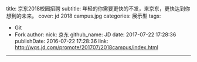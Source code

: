 title: 京东2018校园招聘
subtitle: 年轻的你需要更快的不发，来京东，更快达到你想到的未来。
cover: jd 2018 campus.jpg
categories: 展示型
tags:
  - Git
  - Fork
author:
  nick: 京东
  github_name: JD
date: 2017-07-22 17:28:36
publishDate: 2016-07-22 17:28:36
link: http://wqs.jd.com/promote/201707/2018campus/index.html
---
